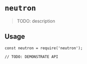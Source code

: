 # `neutron`

> TODO: description

## Usage

```
const neutron = require('neutron');

// TODO: DEMONSTRATE API
```
